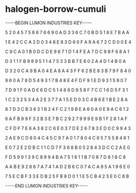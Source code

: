 # halogen-borrow-cumuli

-----BEGIN LUMON INDUSTRIES KEY-----

5 2 0 4 5 7 5 8 6 7 6 6 9 0 A D 3 3 6 C 7 0 B D 5 1 8 E 7 B A A

1 E 4 2 C C A 2 D 0 3 4 8 E 8 3 D 6 0 F A 9 A 6 7 2 C D 0 0 E 4

C 9 C A 0 1 B 0 D C D E 9 6 7 1 D 1 4 F E A 7 D C 9 8 F 6 8 A 1

D 3 1 1 F B 9 8 9 5 1 1 4 7 5 3 3 B B 7 E 6 0 2 A 4 D 1 4 B 0 A

D 3 2 0 C A 9 B A 0 4 E A 8 A 4 3 F F 6 2 B E 8 3 B 7 9 F 8 4 0

9 6 0 A 7 8 D 5 4 9 3 1 7 B 4 8 E 4 F D F 9 1 E D 9 3 1 5 9 0 7

7 D 9 1 F 0 A D E 6 D C 5 1 4 6 6 D 9 5 8 F 7 C C 1 6 D 5 F 3 1

1 C 2 3 2 5 3 4 A 2 E 3 7 7 A 1 5 E D 0 3 C 4 B 6 E 1 B E 2 8 A

8 7 D 3 C B 3 6 3 1 B 2 4 F C 2 1 9 B E A 6 0 A 0 E 9 A C 6 1 2

6 A F B 9 9 F 3 2 B 3 E 7 B C 2 9 2 7 9 9 9 E 9 B 1 F 2 8 1 A F

C F D F 7 E 6 A 3 6 2 C 6 E 0 3 7 D E 2 6 7 8 3 E D 0 C 9 9 4 3

2 A E 9 C D 8 0 4 C 4 5 C 9 7 A 0 1 7 8 0 4 C 6 5 7 5 5 8 4 6 1

E 0 7 2 E 2 D B C 1 1 C D 7 F 3 6 8 B 0 5 2 8 4 3 D C C 2 A E 0

F D 5 9 9 1 3 9 C 8 9 9 4 B A 7 5 1 6 1 1 B 7 0 8 7 D 8 1 8 C 8

A A B E 9 2 8 6 7 A 7 4 1 A D 2 B 6 C 0 7 A C A 9 5 A 1 9 6 E 0

7 5 E C B F 3 3 E D B 2 5 F B 8 D 0 1 1 E 5 C B 4 2 3 E 0 C 8 B

-----END LUMON INDUSTRIES KEY-----
